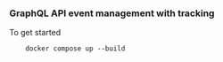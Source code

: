 ### GraphQL API event management with tracking

To get started 

```
    docker compose up --build
```

